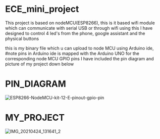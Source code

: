 # ECE_mini_project

This project is based on nodeMCU(ESP8266), this is it based wifi module which can communicate with serial USB or through wifi using this I have designed to control 4 led's from the phone, google assistant and the physical buttons

this is my binary file which u can upload to node MCU using Arduino ide,
#note 
pins in Arduino ide is mapped with the Arduino UNO for the corresponding node MCU GPIO pins I have included the pin diagram and picture of my project down below

# PIN_DIAGRAM
![ESP8266-NodeMCU-kit-12-E-pinout-gpio-pin](https://user-images.githubusercontent.com/75389172/115951587-1c19ca00-a4ff-11eb-8b74-a68eade88404.png)

# MY_PROJECT
![IMG_20210424_131641_2](https://user-images.githubusercontent.com/75389172/115951661-829ee800-a4ff-11eb-8b3a-42ba54c22876.jpg)

